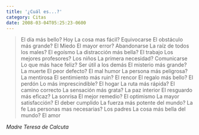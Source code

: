 ```yaml
---
title: '¿Cuál es...?'
category: Citas
date: 2008-03-04T05:25:23-0600
---
```


> El día más bello? Hoy
> La cosa mas fácil? Equivocarse
> El obstáculo más grande? El Miedo
> El mayor error? Abandonarse
> La raíz de todos los males? El egoísmo
> La distracción más bella? El trabajo
> Los mejores profesores? Los niños
> La primera necesidad? Comunicarse
> Lo que más hace feliz? Ser útil a los demás
> El misterio más grande? La muerte
> El peor defecto? El mal humor
> La persona más peligrosa? La mentirosa
> El sentimiento más ruin? El rencor
> El regalo más bello? El perdón
> Lo más imprescindible? El hogar
> La ruta más rápida? El camino correcto
> La sensación más grata? La paz interior
> El resguardo más eficaz? La sonrisa
> El mejor remedio? El optimismo
> La mayor satisfacción? El deber cumplido
> La fuerza más potente del mundo? La fe
> Las personas mas necesarias? Los padres
> La cosa más bella del mundo? El amor

_Madre Teresa de Calcuta_
